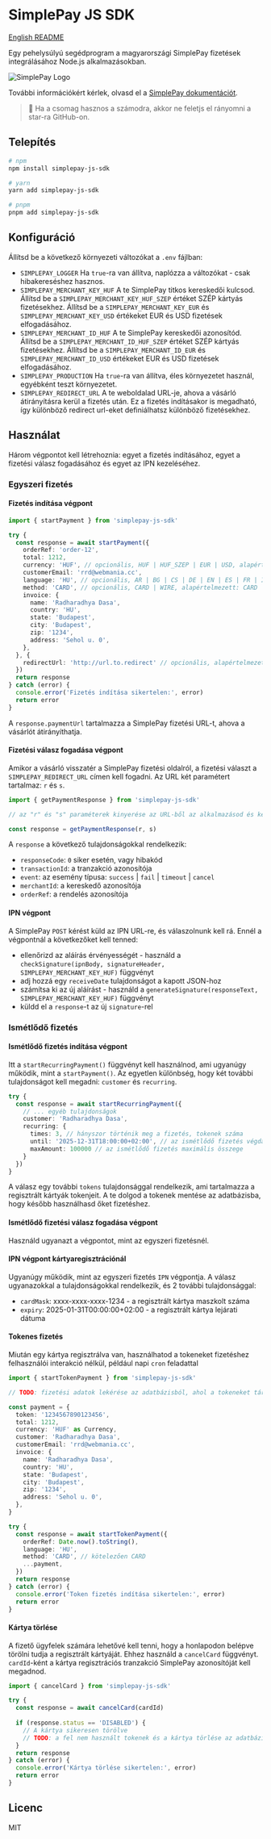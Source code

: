# SimplePay JS SDK

[English README](README-ENG.md)

Egy pehelysúlyú segédprogram a magyarországi SimplePay fizetések integrálásához Node.js alkalmazásokban.

![SimplePay Logo](simplepay_logo.jpg)

További információkért kérlek, olvasd el a [SimplePay dokumentációt](https://simplepay.hu/fejlesztoknek).

> 🫵 Ha a csomag hasznos a számodra, akkor ne feletjs el rányomni a star-ra GitHub-on.

## Telepítés

```bash
# npm
npm install simplepay-js-sdk

# yarn
yarn add simplepay-js-sdk

# pnpm
pnpm add simplepay-js-sdk
```

## Konfiguráció

Állítsd be a következő környezeti változókat a `.env` fájlban:

- `SIMPLEPAY_LOGGER` Ha `true`-ra van állítva, naplózza a változókat - csak hibakereséshez hasznos.
- `SIMPLEPAY_MERCHANT_KEY_HUF` A te SimplePay titkos kereskedői kulcsod. Állítsd be a `SIMPLEPAY_MERCHANT_KEY_HUF_SZEP` értéket SZÉP kártyás fizetésekhez. Állítsd be a `SIMPLEPAY_MERCHANT_KEY_EUR` és `SIMPLEPAY_MERCHANT_KEY_USD` értékeket EUR és USD fizetések elfogadásához.
- `SIMPLEPAY_MERCHANT_ID_HUF` A te SimplePay kereskedői azonosítód. Állítsd be a `SIMPLEPAY_MERCHANT_ID_HUF_SZEP` értéket SZÉP kártyás fizetésekhez. Állítsd be a `SIMPLEPAY_MERCHANT_ID_EUR` és `SIMPLEPAY_MERCHANT_ID_USD` értékeket EUR és USD fizetések elfogadásához.
- `SIMPLEPAY_PRODUCTION` Ha `true`-ra van állítva, éles környezetet használ, egyébként teszt környezetet.
- `SIMPLEPAY_REDIRECT_URL` A te weboldalad URL-je, ahova a vásárló átirányításra kerül a fizetés után. Ez a fizetés indításakor is megadható, így különböző redirect url-eket definiálhatsz különböző fizetésekhez.

## Használat

Három végpontot kell létrehoznia: egyet a fizetés indításához, egyet a fizetési válasz fogadásához és egyet az IPN kezeléséhez.

### Egyszeri fizetés

#### Fizetés indítása végpont

```typescript
import { startPayment } from 'simplepay-js-sdk'

try {
  const response = await startPayment({
    orderRef: 'order-12',
    total: 1212,
    currency: 'HUF', // opcionális, HUF | HUF_SZEP | EUR | USD, alapértelmezett: HUF
    customerEmail: 'rrd@webmania.cc',
    language: 'HU', // opcionális, AR | BG | CS | DE | EN | ES | FR | IT | HR | HU | PL | RO | RU | SK | TR | ZH, alapértelmezett: HU
    method: 'CARD', // opcionális, CARD | WIRE, alapértelmezett: CARD
    invoice: {
      name: 'Radharadhya Dasa',
      country: 'HU',
      state: 'Budapest',
      city: 'Budapest',
      zip: '1234',
      address: 'Sehol u. 0',
    },
  }, {
    redirectUrl: 'http://url.to.redirect' // opcionális, alapértelmezetten a SIMPLEPAY_REDIRECT_URL környezeti változó értéke
  })
  return response
} catch (error) {
  console.error('Fizetés indítása sikertelen:', error)
  return error
}
```

A `response.paymentUrl` tartalmazza a SimplePay fizetési URL-t, ahova a vásárlót átirányíthatja.

#### Fizetési válasz fogadása végpont

Amikor a vásárló visszatér a SimplePay fizetési oldalról, a fizetési választ a `SIMPLEPAY_REDIRECT_URL` címen kell fogadni. Az URL két paramétert tartalmaz: `r` és `s`.

```typescript
import { getPaymentResponse } from 'simplepay-js-sdk'

// az "r" és "s" paraméterek kinyerése az URL-ből az alkalmazásod és keretrendszerének megfelelően

const response = getPaymentResponse(r, s)
```

A `response` a következő tulajdonságokkal rendelkezik:

- `responseCode`: `0` siker esetén, vagy hibakód
- `transactionId`: a tranzakció azonosítója
- `event`: az esemény típusa: `success` | `fail` | `timeout` | `cancel`
- `merchantId`: a kereskedő azonosítója
- `orderRef`: a rendelés azonosítója

#### IPN végpont

A SimplePay `POST` kérést küld az IPN URL-re, és válaszolnunk kell rá.
Ennél a végpontnál a következőket kell tenned:

- ellenőrizd az aláírás érvényességét - használd a `checkSignature(ipnBody, signatureHeader, SIMPLEPAY_MERCHANT_KEY_HUF)` függvényt
- adj hozzá egy `receiveDate` tulajdonságot a kapott JSON-hoz
- számítsa ki az új aláírást - használd a `generateSignature(responseText, SIMPLEPAY_MERCHANT_KEY_HUF)` függvényt
- küldd el a `response`-t az új `signature`-rel

### Ismétlődő fizetés

#### Ismétlődő fizetés indítása végpont

Itt a `startRecurringPayment()` függvényt kell használnod, ami ugyanúgy működik, mint a `startPayment()`. Az egyetlen különbség, hogy két további tulajdonságot kell megadni: `customer` és `recurring`.

```typescript
try {
  const response = await startRecurringPayment({
    // ... egyéb tulajdonságok
    customer: 'Radharadhya Dasa',
    recurring: {
      times: 3, // hányszor történik meg a fizetés, tokenek száma
      until: '2025-12-31T18:00:00+02:00', // az ismétlődő fizetés végdátuma - használd a toISO8601DateString() segédfüggvényt
      maxAmount: 100000 // az ismétlődő fizetés maximális összege
    }
  })
}
```

A válasz egy további `tokens` tulajdonsággal rendelkezik, ami tartalmazza a regisztrált kártyák tokenjeit.
A te dolgod a tokenek mentése az adatbázisba, hogy később használhasd őket fizetéshez.

#### Ismétlődő fizetési válasz fogadása végpont

Használd ugyanazt a végpontot, mint az egyszeri fizetésnél.

#### IPN végpont kártyaregisztrációnál

Ugyanúgy működik, mint az egyszeri fizetés `IPN` végpontja.
A válasz ugyanazokkal a tulajdonságokkal rendelkezik, és 2 további tulajdonsággal:

- `cardMask`: xxxx-xxxx-xxxx-1234 - a regisztrált kártya maszkolt száma
- `expiry`: 2025-01-31T00:00:00+02:00 - a regisztrált kártya lejárati dátuma

#### Tokenes fizetés

Miután egy kártya regisztrálva van, használhatod a tokeneket fizetéshez felhasználói interakció nélkül, például napi `cron` feladattal

```typescript
import { startTokenPayment } from 'simplepay-js-sdk'

// TODO: fizetési adatok lekérése az adatbázisból, ahol a tokeneket tárolod

const payment = {
  token: '1234567890123456',
  total: 1212,
  currency: 'HUF' as Currency,
  customer: 'Radharadhya Dasa',
  customerEmail: 'rrd@webmania.cc',
  invoice: {
    name: 'Radharadhya Dasa',
    country: 'HU',
    state: 'Budapest',
    city: 'Budapest',
    zip: '1234',
    address: 'Sehol u. 0',
  },
}

try {
  const response = await startTokenPayment({
    orderRef: Date.now().toString(),
    language: 'HU',
    method: 'CARD', // kötelezően CARD
    ...payment,
  })
  return response
} catch (error) {
  console.error('Token fizetés indítása sikertelen:', error)
  return error
}
```

#### Kártya törlése

A fizető ügyfelek számára lehetővé kell tenni, hogy a honlapodon belépve törölni tudja a regisztrált kártyáját.
Ehhez használd a `cancelCard` függvényt. `cardId`-ként a kártya regisztrációs tranzakció SimplePay azonosítóját kell megadnod.

```typescript
import { cancelCard } from 'simplepay-js-sdk'

try {
  const response = await cancelCard(cardId)
  
  if (response.status == 'DISABLED') {
    // A kártya sikeresen törölve
    // TODO: a fel nem használt tokenek és a kártya törlése az adatbázisból
  }
  return response
} catch (error) {
  console.error('Kártya törlése sikertelen:', error)
  return error
}
```

## Licenc

MIT